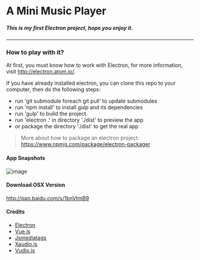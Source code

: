 # A Mini Music Player
##### This is my first Electron project, hope you enjoy it.
-----

### How to play with it?

At first, you must know how to work with Electron, for more information, visit http://electron.atom.io/.

If you have already installed electron, you can clone this repo to your computer, then do the following steps:
-  run 'git submodule foreach git pull' to update submodules
-  run 'npm install' to install gulp and its dependencies
-  run 'gulp' to build the project
-  run 'electron .' in directory './dist' to preview the app
-  or package the directory './dist' to get the real app

> More about how to package an electron project: https://www.npmjs.com/package/electron-packager

#### App Snapshots
![image](http://margox.github.io/miniplayer/images/1.gif)

#### Download OSX Version
http://pan.baidu.com/s/1bnVtmB9

#### Credits
- [Electron](http://electron.atom.io/)
- [Vue.js](http://vuejs.org/)
- [Jsmediatags](https://github.com/aadsm/jsmediatags)
- [Xaudio.js](https://github.com/margox/xaudio.js)
- [Vudio.js](https://github.com/margox/vudio.js)
